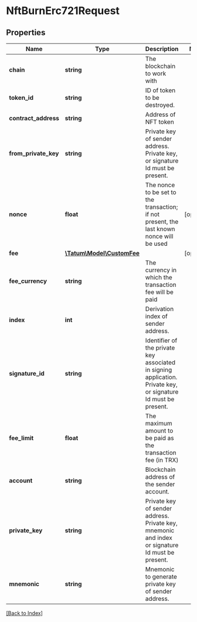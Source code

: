 # NftBurnErc721Request

## Properties

Name | Type | Description | Notes
------------ | ------------- | ------------- | -------------
**chain** | **string** | The blockchain to work with |
**token_id** | **string** | ID of token to be destroyed. |
**contract_address** | **string** | Address of NFT token |
**from_private_key** | **string** | Private key of sender address. Private key, or signature Id must be present. |
**nonce** | **float** | The nonce to be set to the transaction; if not present, the last known nonce will be used | [optional]
**fee** | [**\Tatum\Model\CustomFee**](CustomFee.md) |  | [optional]
**fee_currency** | **string** | The currency in which the transaction fee will be paid |
**index** | **int** | Derivation index of sender address. |
**signature_id** | **string** | Identifier of the private key associated in signing application. Private key, or signature Id must be present. |
**fee_limit** | **float** | The maximum amount to be paid as the transaction fee (in TRX) |
**account** | **string** | Blockchain address of the sender account. |
**private_key** | **string** | Private key of sender address. Private key, mnemonic and index or signature Id must be present. |
**mnemonic** | **string** | Mnemonic to generate private key of sender address. |

[[Back to Index]](../index.md)
